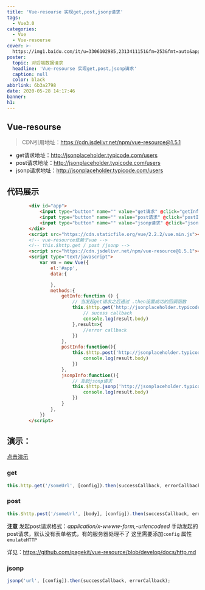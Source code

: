 ```yaml
---
title: 'Vue-resourse 实现get,post,jsonp请求'
tags:
  - Vue3.0
categories:
  - Vue
  - Vue-resourse
cover: >-
  https://img1.baidu.com/it/u=3306102985,2313411151&fm=253&fmt=auto&app=138&f=PNG?w=2291&h=500
poster:
  topic: 对后端数据请求
  headline: 'Vue-resourse 实现get,post,jsonp请求'
  caption: null
  color: black
abbrlink: 6b3a2798
date: 2020-05-28 14:17:46
banner:
h1:
---
```

## Vue-resourse 

> CDN引用地址：https://cdn.jsdelivr.net/npm/vue-resource@1.5.1

* get请求地址：http://jsonplaceholder.typicode.com/users
* post请求地址：http://jsonplaceholder.typicode.com/users
* jsonp请求地址：http://jsonplaceholder.typicode.com/users

## 代码展示
```HTML
		<div id="app">
			<input type="button" name="" value="get请求" @click="getInfo">
			<input type="button" name="" value="post请求" @click="postInfo">
			<input type="button" name="" value="jsonp请求" @click="jsonpInfo">
		</div>
		<script src="https://cdn.staticfile.org/vue/2.2.2/vue.min.js"></script>
		<!-- vue-resource依赖于vue -->
		<!-- this.$http.get / post /jsonp -->
		<script src="https://cdn.jsdelivr.net/npm/vue-resource@1.5.1"></script>
		<script type="text/javascript">
			var vm = new Vue({
				el:'#app',
				data:{

				},
				methods:{
					getInfo:function () {
						// 当发起get请求之后通过 .then设置成功的回调函数
						this.$http.get('http://jsonplaceholder.typicode.com/users').then(result=>{
							// sucess callback
							console.log(result.body)
						},result=>{
							//error callback
						})
					},
					postInfo:function(){
						this.$http.post('http://jsonplaceholder.typicode.com/users',{},{ emulateJSON : true }).then(result=>{
							console.log(result.body)
						})
					},
					jsonpInfo:function(){
						// 发起jsonp请求
						this.$http.jsonp('http://jsonplaceholder.typicode.com/users').then(function(result){
							console.log(result.body)
						})
					}
				},
			})
		</script>
```

## 演示：

[点击演示](/file/vue-resource.html)

### get
```javascript
this.http.get('/someUrl', [config]).then(successCallback, errorCallback);
```
### post
```javascript
this.$http.post('/someUrl', [body], [config]).then(successCallback, errorCallback);
```
**注意**
发起post请求格式：*application/x-wwww-form,-urlencodeed*
手动发起的post请求，默认没有表单格式，有的服务器处理不了 
这里需要添加`config` 属性 `emulateHTTP`

详见：https://github.com/pagekit/vue-resource/blob/develop/docs/http.md

### jsonp
```javascript
jsonp('url', [config]).then(successCallback, errorCallback);
```